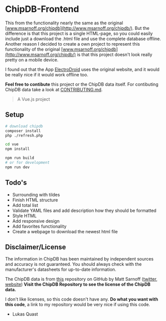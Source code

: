 # ChipDB-Frontend

This from the functionality nearly the same as the original [www.msarnoff.org/chipdb](http://www.msarnoff.org/chipdb/).
But the difference is that this project is a single HTML-page,
so you could easily include just a download the .html file and use the complete database offline.
Another reason I decided to create a own project to represent this functionality of the original [www.msarnoff.org/chipdb](http://www.msarnoff.org/chipdb/)
is that this project doesn't look really pretty on a mobile device.

I found out that the App [ElectroDroid](http://electrodroid.it/electrodroid/) uses the original website,
and it would be really nice if it would work offline too.

**Feel free to contibute** this project or the ChipDB data itself.
For contibuting ChipDB data take a look at [CONTRIBUTING.md](https://github.com/74hc595/chipdb/blob/master/CONTRIBUTING.md).

> A Vue.js project

## Setup

``` bash
# download chipdb
composer install
php ./refresh.php

cd vue
npm install

npm run build
# or for development
npm run dev
```

## Todo's

+ Surrounding with tildes
+ Finish HTML structure
+ Add total list
+ Validate YAML files and add description how they should be formatted
+ Style HTML
+ Add responsive design
+ Add favorites functionality
+ Create a webpage to download the newest html file

## Disclaimer/License

The information in ChipDB has been maintained by independent sources and accuracy is not guaranteed.
You should always check with the manufacturer's datasheets for up-to-date information.

The ChipDB data is from [this](https://github.com/74hc595/chipdb) repository on GitHub by Matt Sarnoff ([twitter](https://twitter.com/txsector), [website](http://www.msarnoff.org/))
**Visit the ChipDB Repository to see the license of the ChipDB data.**

I don't like licenses, so this code doesn't have any.
**Do what you want with this code**, a link to my repository would be very nice if using this code.

- Lukas Quast